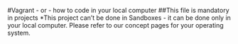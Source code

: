 #Vagrant - or - how to code in your local computer
##This file is mandatory in projects
*This project can’t be done in Sandboxes - it can be done only in your local computer. Please refer to our concept pages for your operating system.
